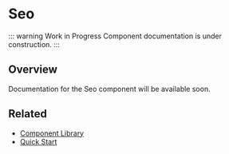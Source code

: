 # Seo

::: warning Work in Progress
Component documentation is under construction.
:::

## Overview

Documentation for the Seo component will be available soon.

## Related

- [Component Library](/components/)
- [Quick Start](/guide/quick-start)
